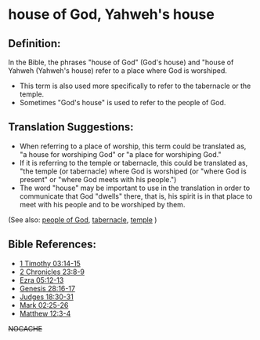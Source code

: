 # house of God, Yahweh's house #

## Definition: ##

In the Bible, the phrases "house of God" (God's house) and "house of Yahweh (Yahweh's house) refer to a place where God is worshiped.

* This term is also used more specifically to refer to the tabernacle or the temple.
* Sometimes "God's house" is used to refer to the people of God.

## Translation Suggestions: ##

* When referring to a place of worship, this term could be translated as, "a house for worshiping God" or "a place for worshiping God."
* If it is referring to the temple or tabernacle, this could be translated as, "the temple (or tabernacle) where God is worshiped (or "where God is present" or "where God meets with his people.")
* The word "house" may be important to use in the translation in order to communicate that God "dwells" there, that is, his spirit is in that place to meet with his people and to be worshiped by them.

(See also: [people of God](../kt/peopleofgod.md), [tabernacle](../kt/tabernacle.md), [temple](../kt/temple.md) )

## Bible References: ##

* [1 Timothy 03:14-15](https://door43.org/en/bible/notes/1ti/03/14)
* [2 Chronicles 23:8-9](https://door43.org/en/bible/notes/2ch/23/08)
* [Ezra 05:12-13](https://door43.org/en/bible/notes/ezr/05/12)
* [Genesis 28:16-17](https://door43.org/en/bible/notes/gen/28/16)
* [Judges 18:30-31](https://door43.org/en/bible/notes/jdg/18/30)
* [Mark 02:25-26](https://door43.org/en/bible/notes/mrk/02/25)
* [Matthew 12:3-4](https://door43.org/en/bible/notes/mat/12/03)

~~NOCACHE~~